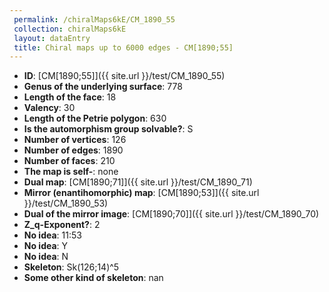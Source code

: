 ```yaml
--- 
 permalink: /chiralMaps6kE/CM_1890_55 
 collection: chiralMaps6kE
 layout: dataEntry
 title: Chiral maps up to 6000 edges - CM[1890;55]
---
```


- **ID**: [CM[1890;55]]({{ site.url }}/test/CM_1890_55)
- **Genus of the underlying surface**: 778
- **Length of the face**: 18
- **Valency**: 30
- **Length of the Petrie polygon**: 630
- **Is the automorphism group solvable?**: S
- **Number of vertices**: 126
- **Number of edges**: 1890
- **Number of faces**: 210
- **The map is self-**: none
- **Dual map**: [CM[1890;71]]({{ site.url }}/test/CM_1890_71)
- **Mirror (enantihomorphic) map**: [CM[1890;53]]({{ site.url }}/test/CM_1890_53)
- **Dual of the mirror image**: [CM[1890;70]]({{ site.url }}/test/CM_1890_70)
- **Z_q-Exponent?**: 2
- **No idea**:  11:53
- **No idea**: Y
- **No idea**: N
- **Skeleton**: Sk(126;14)^5
- **Some other kind of skeleton**: nan
